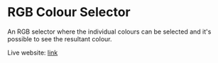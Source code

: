 # RGB Colour Selector

An RGB selector where the individual colours can be selected and it's possible to see the resultant colour.

Live website: [link](https://mateusolvr.github.io/rgb_selector/)
